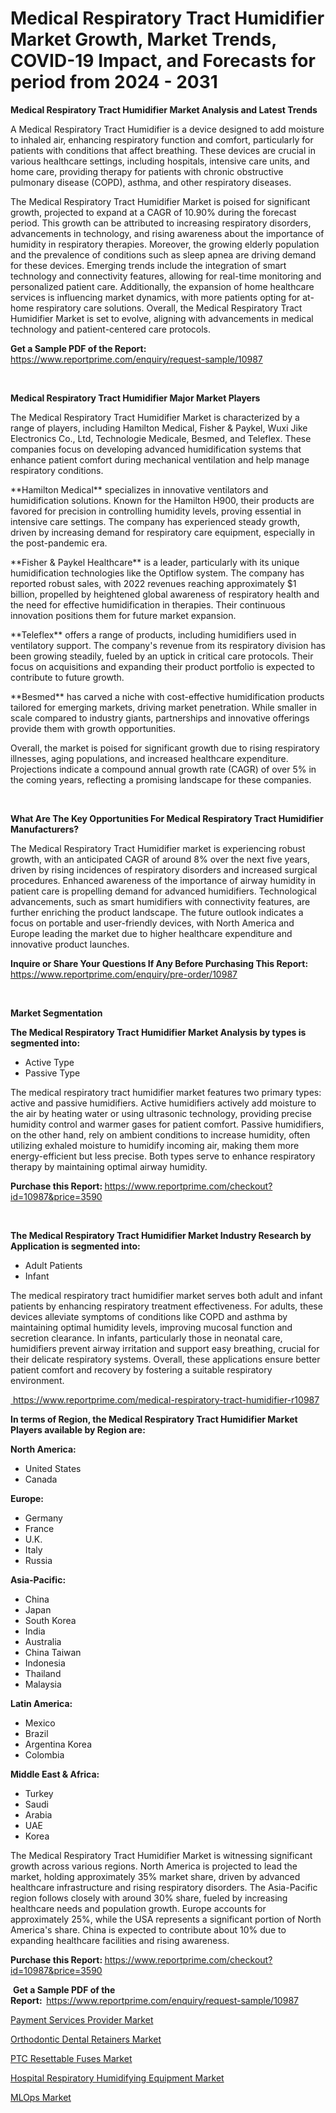 <p><h1>Medical Respiratory Tract Humidifier Market Growth, Market Trends, COVID-19 Impact, and Forecasts for period from 2024 - 2031</h1></p><p><strong>Medical Respiratory Tract Humidifier Market Analysis and Latest Trends</strong></p>
<p><p>A Medical Respiratory Tract Humidifier is a device designed to add moisture to inhaled air, enhancing respiratory function and comfort, particularly for patients with conditions that affect breathing. These devices are crucial in various healthcare settings, including hospitals, intensive care units, and home care, providing therapy for patients with chronic obstructive pulmonary disease (COPD), asthma, and other respiratory diseases.</p><p>The Medical Respiratory Tract Humidifier Market is poised for significant growth, projected to expand at a CAGR of 10.90% during the forecast period. This growth can be attributed to increasing respiratory disorders, advancements in technology, and rising awareness about the importance of humidity in respiratory therapies. Moreover, the growing elderly population and the prevalence of conditions such as sleep apnea are driving demand for these devices. Emerging trends include the integration of smart technology and connectivity features, allowing for real-time monitoring and personalized patient care. Additionally, the expansion of home healthcare services is influencing market dynamics, with more patients opting for at-home respiratory care solutions. Overall, the Medical Respiratory Tract Humidifier Market is set to evolve, aligning with advancements in medical technology and patient-centered care protocols.</p></p>
<p><strong>Get a Sample PDF of the Report:&nbsp;</strong> <a href="https://www.reportprime.com/enquiry/request-sample/10987?utm_campaign=28&utm_medium=2&utm_source=Github&utm_content=ia&utm_term=25122024&utm_id=medical-respiratory-tract-humidifier">https://www.reportprime.com/enquiry/request-sample/10987</a></p>
<p>&nbsp;</p>
<p><strong>Medical Respiratory Tract Humidifier Major Market Players</strong></p>
<p><p>The Medical Respiratory Tract Humidifier Market is characterized by a range of players, including Hamilton Medical, Fisher & Paykel, Wuxi Jike Electronics Co., Ltd, Technologie Medicale, Besmed, and Teleflex. These companies focus on developing advanced humidification systems that enhance patient comfort during mechanical ventilation and help manage respiratory conditions.</p><p>**Hamilton Medical** specializes in innovative ventilators and humidification solutions. Known for the Hamilton H900, their products are favored for precision in controlling humidity levels, proving essential in intensive care settings. The company has experienced steady growth, driven by increasing demand for respiratory care equipment, especially in the post-pandemic era.</p><p>**Fisher & Paykel Healthcare** is a leader, particularly with its unique humidification technologies like the Optiflow system. The company has reported robust sales, with 2022 revenues reaching approximately $1 billion, propelled by heightened global awareness of respiratory health and the need for effective humidification in therapies. Their continuous innovation positions them for future market expansion.</p><p>**Teleflex** offers a range of products, including humidifiers used in ventilatory support. The company's revenue from its respiratory division has been growing steadily, fueled by an uptick in critical care protocols. Their focus on acquisitions and expanding their product portfolio is expected to contribute to future growth.</p><p>**Besmed** has carved a niche with cost-effective humidification products tailored for emerging markets, driving market penetration. While smaller in scale compared to industry giants, partnerships and innovative offerings provide them with growth opportunities.</p><p>Overall, the market is poised for significant growth due to rising respiratory illnesses, aging populations, and increased healthcare expenditure. Projections indicate a compound annual growth rate (CAGR) of over 5% in the coming years, reflecting a promising landscape for these companies.</p></p>
<p>&nbsp;</p>
<p><strong>What Are The Key Opportunities For Medical Respiratory Tract Humidifier Manufacturers?</strong></p>
<p><p>The Medical Respiratory Tract Humidifier market is experiencing robust growth, with an anticipated CAGR of around 8% over the next five years, driven by rising incidences of respiratory disorders and increased surgical procedures. Enhanced awareness of the importance of airway humidity in patient care is propelling demand for advanced humidifiers. Technological advancements, such as smart humidifiers with connectivity features, are further enriching the product landscape. The future outlook indicates a focus on portable and user-friendly devices, with North America and Europe leading the market due to higher healthcare expenditure and innovative product launches.</p></p>
<p><strong>Inquire or Share Your Questions If Any Before Purchasing This Report:</strong> <a href="https://www.reportprime.com/enquiry/pre-order/10987?utm_campaign=28&utm_medium=2&utm_source=Github&utm_content=ia&utm_term=25122024&utm_id=medical-respiratory-tract-humidifier">https://www.reportprime.com/enquiry/pre-order/10987</a></p>
<p>&nbsp;</p>
<p><strong>Market Segmentation</strong></p>
<p><strong>The Medical Respiratory Tract Humidifier Market Analysis by types is segmented into:</strong></p>
<p><ul><li>Active Type</li><li>Passive Type</li></ul></p>
<p><p>The medical respiratory tract humidifier market features two primary types: active and passive humidifiers. Active humidifiers actively add moisture to the air by heating water or using ultrasonic technology, providing precise humidity control and warmer gases for patient comfort. Passive humidifiers, on the other hand, rely on ambient conditions to increase humidity, often utilizing exhaled moisture to humidify incoming air, making them more energy-efficient but less precise. Both types serve to enhance respiratory therapy by maintaining optimal airway humidity.</p></p>
<p><strong>Purchase this Report:&nbsp;</strong><a href="https://www.reportprime.com/checkout?id=10987&price=3590&utm_campaign=28&utm_medium=2&utm_source=Github&utm_content=ia&utm_term=25122024&utm_id=medical-respiratory-tract-humidifier">https://www.reportprime.com/checkout?id=10987&price=3590</a></p>
<p>&nbsp;</p>
<p><strong>The Medical Respiratory Tract Humidifier Market Industry Research by Application is segmented into:</strong></p>
<p><ul><li>Adult Patients</li><li>Infant</li></ul></p>
<p><p>The medical respiratory tract humidifier market serves both adult and infant patients by enhancing respiratory treatment effectiveness. For adults, these devices alleviate symptoms of conditions like COPD and asthma by maintaining optimal humidity levels, improving mucosal function and secretion clearance. In infants, particularly those in neonatal care, humidifiers prevent airway irritation and support easy breathing, crucial for their delicate respiratory systems. Overall, these applications ensure better patient comfort and recovery by fostering a suitable respiratory environment.</p></p>
<p><a href="https://www.reportprime.com/medical-respiratory-tract-humidifier-r10987?utm_campaign=28&utm_medium=2&utm_source=Github&utm_content=ia&utm_term=25122024&utm_id=medical-respiratory-tract-humidifier">&nbsp;https://www.reportprime.com/medical-respiratory-tract-humidifier-r10987</a></p>
<p><strong>In terms of Region, the Medical Respiratory Tract Humidifier Market Players available by Region are:</strong></p>
<p>
    <p> <strong> North America: </strong>
        <ul>
            <li>United States</li>
            <li>Canada</li>
        </ul>
        </p> 
    <p> <strong> Europe: </strong>
        <ul>
            <li>Germany</li>
            <li>France</li>
            <li>U.K.</li>
            <li>Italy</li>
            <li>Russia</li>
        </ul>
        </p> 
    <p> <strong> Asia-Pacific: </strong>
        <ul>
            <li>China</li>
            <li>Japan</li>
            <li>South Korea</li>
            <li>India</li>
            <li>Australia</li>
            <li>China Taiwan</li>
            <li>Indonesia</li>
            <li>Thailand</li>
            <li>Malaysia</li>
        </ul>
        </p> 
    <p> <strong> Latin America: </strong>
        <ul>
            <li>Mexico</li>
            <li>Brazil</li>
            <li>Argentina Korea</li>
            <li>Colombia</li>
        </ul>
        </p> 
    <p> <strong> Middle East & Africa: </strong>
        <ul>
            <li>Turkey</li>
            <li>Saudi</li>
            <li>Arabia</li>
            <li>UAE</li>
            <li>Korea</li>
        </ul>
    </p>
    </p>
<p><p>The Medical Respiratory Tract Humidifier Market is witnessing significant growth across various regions. North America is projected to lead the market, holding approximately 35% market share, driven by advanced healthcare infrastructure and rising respiratory disorders. The Asia-Pacific region follows closely with around 30% share, fueled by increasing healthcare needs and population growth. Europe accounts for approximately 25%, while the USA represents a significant portion of North America's share. China is expected to contribute about 10% due to expanding healthcare facilities and rising awareness.</p></p>
<p><strong>Purchase this Report: </strong><a href="https://www.reportprime.com/checkout?id=10987&price=3590&utm_campaign=28&utm_medium=2&utm_source=Github&utm_content=ia&utm_term=25122024&utm_id=medical-respiratory-tract-humidifier">https://www.reportprime.com/checkout?id=10987&price=3590</a></p>
<p>&nbsp;<strong>Get a Sample PDF of the Report:&nbsp;&nbsp;</strong><a href="https://www.reportprime.com/enquiry/request-sample/10987?utm_campaign=28&utm_medium=2&utm_source=Github&utm_content=ia&utm_term=25122024&utm_id=medical-respiratory-tract-humidifier">https://www.reportprime.com/enquiry/request-sample/10987</a></p>
<p><strong></strong></p>
<p><p><a href="https://www.linkedin.com/pulse/payment-services-provider-market-size-forecasted-7-cagr-from-bs1ff?utm_campaign=28&utm_medium=2&utm_source=Github&utm_content=ia&utm_term=25122024&utm_id=medical-respiratory-tract-humidifier">Payment Services Provider Market</a></p><p><a href="https://github.com/rileymgdorcas/Market-Research-Report-List-1/blob/main/orthodontic-dental-retainers-market.md?utm_campaign=28&utm_medium=2&utm_source=Github&utm_content=ia&utm_term=25122024&utm_id=medical-respiratory-tract-humidifier">Orthodontic Dental Retainers Market</a></p><p><a href="https://www.linkedin.com/pulse/c-glance-reports-anmec?utm_campaign=28&utm_medium=2&utm_source=Github&utm_content=ia&utm_term=25122024&utm_id=medical-respiratory-tract-humidifier">PTC Resettable Fuses Market</a></p><p><a href="https://github.com/lehumiston1971679/Market-Research-Report-List-1/blob/main/hospital-respiratory-humidifying-equipment-market.md?utm_campaign=28&utm_medium=2&utm_source=Github&utm_content=ia&utm_term=25122024&utm_id=medical-respiratory-tract-humidifier">Hospital Respiratory Humidifying Equipment Market</a></p><p><a href="https://www.linkedin.com/pulse/dynamics-revenue-generation-mlops-market-cagr-67-from-2024-2031-2bs9f?utm_campaign=28&utm_medium=2&utm_source=Github&utm_content=ia&utm_term=25122024&utm_id=medical-respiratory-tract-humidifier">MLOps Market</a></p></p>